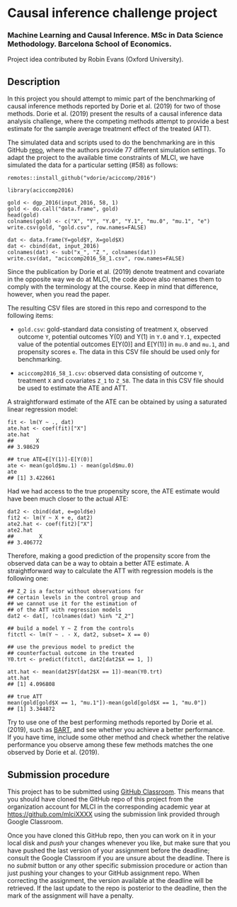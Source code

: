 # Causal inference challenge project

### Machine Learning and Causal Inference. MSc in Data Science Methodology. Barcelona School of Economics.

Project idea contributed by Robin Evans (Oxford University).

## Description

In this project you should attempt to mimic part of the benchmarking
of causal inference methods reported by Dorie et al. (2019) for two
of those methods. Dorie et al. (2019) present the results of a
causal inference data analysis challenge, where the competing
methods attempt to provide a best estimate for the sample average
treatment effect of the treated (ATT).

The simulated data and scripts used to do the benchmarking are in
this GitHub [repo](https://github.com/vdorie/aciccomp), where
the authors provide 77 different simulation settings. To adapt the
project to the available time constraints of MLCI, we have simulated
the data for a particular setting (#58) as follows:

```
remotes::install_github("vdorie/aciccomp/2016")

library(aciccomp2016)

gold <- dgp_2016(input_2016, 58, 1)
gold <- do.call("data.frame", gold)
head(gold)
colnames(gold) <- c("X", "Y", "Y.0", "Y.1", "mu.0", "mu.1", "e")
write.csv(gold, "gold.csv", row.names=FALSE)

dat <- data.frame(Y=gold$Y, X=gold$X)
dat <- cbind(dat, input_2016)
colnames(dat) <- sub("x_", "Z_", colnames(dat))
write.csv(dat, "aciccomp2016_58_1.csv", row.names=FALSE)
```
Since the publication by Dorie et al. (2019) denote treatment
and covariate in the opposite way we do at MLCI, the code above
also renames them to comply with the terminology at the course.
Keep in mind that difference, however, when you read the paper.

The resulting CSV files are stored in this repo and correspond
to the following items:

* `gold.csv`: gold-standard data consisting of treatment `X`,
   observed outcome `Y`, potential outcomes Y(0) and Y(1) in
   `Y.0` and `Y.1`, expected value of the potential outcomes
   E[Y(0)] and E[Y(1)] in `mu.0` and `mu.1`, and propensity
   scores `e`. The data in this CSV file should be used only
   for benchmarking.

* `aciccomp2016_58_1.csv`: observed data consisting of
   outcome `Y`, treatment `X` and covariates `Z_1` to `Z_58`.
   The data in this CSV file should be used to estimate the
   ATE and ATT.
   
A straightforward estimate of the ATE can be obtained by using
a saturated linear regression model:

```
fit <- lm(Y ~ ., dat)
ate.hat <- coef(fit)["X"]
ate.hat
##       X
## 3.98629

## true ATE=E[Y(1)]-E[Y(0)]
ate <- mean(gold$mu.1) - mean(gold$mu.0)
ate
## [1] 3.422661
```
Had we had access to the true propensity score, the ATE estimate
would have been much closer to the actual ATE:

```
dat2 <- cbind(dat, e=gold$e)
fit2 <- lm(Y ~ X + e, dat2)
ate2.hat <- coef(fit2)["X"]
ate2.hat
##        X
## 3.406772
```
Therefore, making a good prediction of the propensity score
from the observed data can be a way to obtain a better ATE estimate.
A straightforward way to calculate the ATT with regression models
is the following one:

```
## Z_2 is a factor without observations for
## certain levels in the control group and
## we cannot use it for the estimation of
## of the ATT with regression models
dat2 <- dat[, !colnames(dat) %in% "Z_2"]

## build a model Y ~ Z from the controls
fitctl <- lm(Y ~ . - X, dat2, subset= X == 0)

## use the previous model to predict the
## counterfactual outcome in the treated
Y0.trt <- predict(fitctl, dat2[dat2$X == 1, ])

att.hat <- mean(dat2$Y[dat2$X == 1])-mean(Y0.trt)
att.hat
## [1] 4.096808

## true ATT
mean(gold[gold$X == 1, "mu.1"])-mean(gold[gold$X == 1, "mu.0"])
## [1] 3.344872
```

Try to use one of the best performing methods reported by
Dorie et al. (2019), such as [BART](https://arxiv.org/abs/0806.3286),
and see whether you achieve a better performance. If you have
time, include some other method and check whether the relative
performance you observe among these few methods matches the one
observed by Dorie et al. (2019).

## Submission procedure

This project has to be submitted using
[GitHub Classroom](https://classroom.github.com). This
means that you should have cloned the GitHub repo of this project
from the organization account for MLCI in the corresponding academic
year at https://github.com/mlciXXXX using the submission link
provided through Google Classroom.

Once you have cloned this GitHub repo, then you can work on it in
your local disk and _push_ your changes whenever you like, but make
sure that you have pushed the last version of your assignment before
the deadline; consult the Google Classroom if you are unsure about
the deadline. There is no _submit_ button or any other specific
submission procedure or action than just pushing your changes to your
GitHub assignment repo. When correcting the assignment, the version
available at the deadline will be retrieved. If the last update to
the repo is posterior to the deadline, then the mark of the
assignment will have a penalty.
